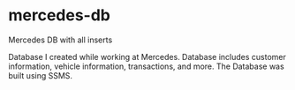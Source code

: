 # mercedes-db
Mercedes DB with all inserts

Database I created while working at Mercedes. Database includes customer information, vehicle information, transactions, and more. The Database was built using SSMS. 
